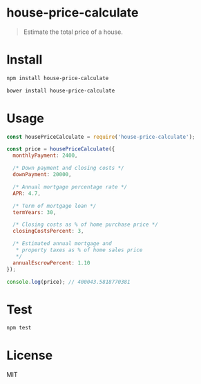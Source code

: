 # house-price-calculate

> Estimate the total price of a house.

# Install

```bash
npm install house-price-calculate
```

```bash
bower install house-price-calculate
```

# Usage

```javascript
const housePriceCalculate = require('house-price-calculate');

const price = housePriceCalculate({
  monthlyPayment: 2400,

  /* Down payment and closing costs */
  downPayment: 20000,

  /* Annual mortgage percentage rate */
  APR: 4.7,

  /* Term of mortgage loan */
  termYears: 30,

  /* Closing costs as % of home purchase price */
  closingCostsPercent: 3,

  /* Estimated annual mortgage and
   * property taxes as % of home sales price
   */
  annualEscrowPercent: 1.10
});

console.log(price); // 400043.5818770381
```

# Test

```bash
npm test
```

# License

MIT
